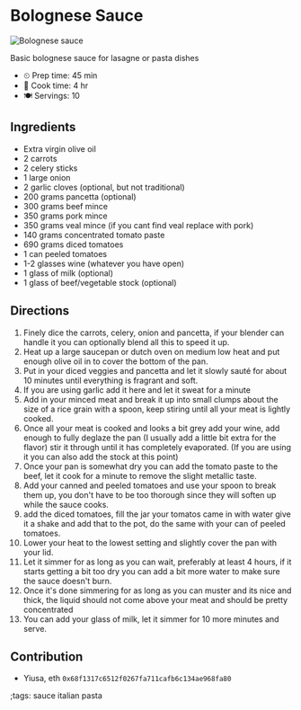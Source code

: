 # Bolognese Sauce

![Bolognese sauce](pix/bolognese-sauce-1.webp)

Basic bolognese sauce for lasagne or pasta dishes

- ⏲ Prep time: 45 min
- 🍳 Cook time: 4 hr
- 🍽 Servings: 10

## Ingredients

- Extra virgin olive oil
- 2 carrots
- 2 celery sticks
- 1 large onion
- 2 garlic cloves (optional, but not traditional)
- 200 grams pancetta (optional)
- 300 grams beef mince
- 350 grams pork mince
- 350 grams veal mince (if you cant find veal replace with pork)
- 140 grams concentrated tomato paste
- 690 grams diced tomatoes
- 1 can peeled tomatoes
- 1-2 glasses wine (whatever you have open)
- 1 glass of milk (optional)
- 1 glass of beef/vegetable stock (optional)

## Directions

1. Finely dice the carrots, celery, onion and pancetta, if your blender can handle it you can optionally blend all this to speed it up.
2. Heat up a large saucepan or dutch oven on medium low heat and put enough olive oil in to cover the bottom of the pan.
3. Put in your diced veggies and pancetta and let it slowly sauté for about 10 minutes until everything is fragrant and soft.
4. If you are using garlic add it here and let it sweat for a minute
5. Add in your minced meat and break it up into small clumps about the size of a rice grain with a spoon, keep stiring until all your meat is lightly cooked.
6. Once all your meat is cooked and looks a bit grey add your wine, add enough to fully deglaze the pan (I usually add a little bit extra for the flavor) stir it through until it has completely evaporated. (If you are using it you can also add the stock at this point)
7. Once your pan is somewhat dry you can add the tomato paste to the beef, let it cook for a minute to remove the slight metallic taste.
8. Add your canned and peeled tomatoes and use your spoon to break them up, you don't have to be too thorough since they will soften up while the sauce cooks.
9. add the diced tomatoes, fill the jar your tomatos came in with water give it a shake and add that to the pot, do the same with your can of peeled tomatoes.
10. Lower your heat to the lowest setting and slightly cover the pan with your lid.
11. Let it simmer for as long as you can wait, preferably at least 4 hours, if it starts getting a bit too dry you can add a bit more water to make sure the sauce doesn't burn.
12. Once it's done simmering for as long as you can muster and its nice and thick, the liquid should not come above your meat and should be pretty concentrated
13. You can add your glass of milk, let it simmer for 10 more minutes and serve.

## Contribution

- Yiusa, eth `0x68f1317c6512f0267fa711cafb6c134ae968fa80`

;tags: sauce italian pasta
